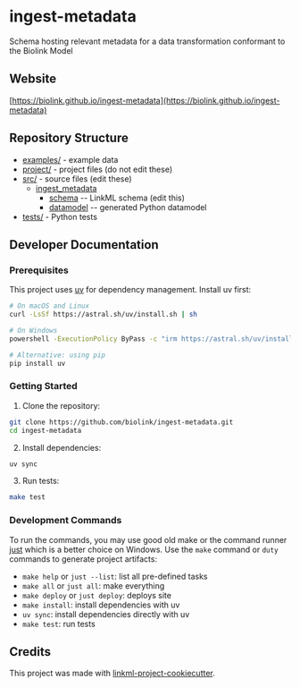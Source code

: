 # ingest-metadata

Schema hosting relevant metadata for a data transformation conformant to the Biolink Model

## Website

[https://biolink.github.io/ingest-metadata](https://biolink.github.io/ingest-metadata)

## Repository Structure

* [examples/](./examples) - example data
* [project/](./project) - project files (do not edit these)
* [src/](./src) - source files (edit these)
  * [ingest_metadata](src/ingest_metadata)
    * [schema](src/ingest_metadata/schema) -- LinkML schema
      (edit this)
    * [datamodel](src/ingest_metadata/datamodel) -- generated
      Python datamodel
* [tests/](./tests) - Python tests

## Developer Documentation

### Prerequisites

This project uses [uv](https://docs.astral.sh/uv/) for dependency management. Install uv first:

```bash
# On macOS and Linux
curl -LsSf https://astral.sh/uv/install.sh | sh

# On Windows
powershell -ExecutionPolicy ByPass -c "irm https://astral.sh/uv/install.ps1 | iex"

# Alternative: using pip
pip install uv
```

### Getting Started

1. Clone the repository:
```bash
git clone https://github.com/biolink/ingest-metadata.git
cd ingest-metadata
```

2. Install dependencies:
```bash
uv sync
```

3. Run tests:
```bash
make test
```

### Development Commands

To run the commands, you may use good old make or the command runner [just](https://github.com/casey/just/) which is a better choice on Windows.
Use the `make` command or `duty` commands to generate project artifacts:
* `make help` or `just --list`: list all pre-defined tasks
* `make all` or `just all`: make everything
* `make deploy` or `just deploy`: deploys site
* `make install`: install dependencies with uv
* `uv sync`: install dependencies directly with uv
* `make test`: run tests

## Credits

This project was made with
[linkml-project-cookiecutter](https://github.com/linkml/linkml-project-cookiecutter).
